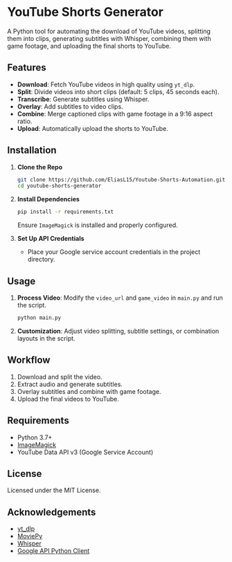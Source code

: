 # YouTube Shorts Generator

A Python tool for automating the download of YouTube videos, splitting them into clips, generating subtitles with Whisper, combining them with game footage, and uploading the final shorts to YouTube.

## Features

- **Download**: Fetch YouTube videos in high quality using `yt_dlp`.
- **Split**: Divide videos into short clips (default: 5 clips, 45 seconds each).
- **Transcribe**: Generate subtitles using Whisper.
- **Overlay**: Add subtitles to video clips.
- **Combine**: Merge captioned clips with game footage in a 9:16 aspect ratio.
- **Upload**: Automatically upload the shorts to YouTube.

## Installation

1. **Clone the Repo**
    ```bash
    git clone https://github.com/EliasL15/Youtube-Shorts-Automation.git
    cd youtube-shorts-generator
    ```

2. **Install Dependencies**
    ```bash
    pip install -r requirements.txt
    ```
    Ensure `ImageMagick` is installed and properly configured.

3. **Set Up API Credentials**
    - Place your Google service account credentials in the project directory.

## Usage

1. **Process Video**: Modify the `video_url` and `game_video` in `main.py` and run the script.
    ```bash
    python main.py
    ```

2. **Customization**: Adjust video splitting, subtitle settings, or combination layouts in the script.

## Workflow

1. Download and split the video.
2. Extract audio and generate subtitles.
3. Overlay subtitles and combine with game footage.
4. Upload the final videos to YouTube.

## Requirements

- Python 3.7+
- [ImageMagick](https://imagemagick.org)
- YouTube Data API v3 (Google Service Account)

## License

Licensed under the MIT License. 

## Acknowledgements

- [yt_dlp](https://github.com/yt-dlp/yt-dlp)
- [MoviePy](https://zulko.github.io/moviepy/)
- [Whisper](https://github.com/openai/whisper)
- [Google API Python Client](https://github.com/googleapis/google-api-python-client)
